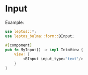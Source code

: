 # Input

Example:

```rust
use leptos::*;
use leptos_bulma::form::BInput;

#[compoment]
pub fn MyInput() -> impl IntoView {
    view! {
        <BInput input_type="text"/>
    }
}
```
